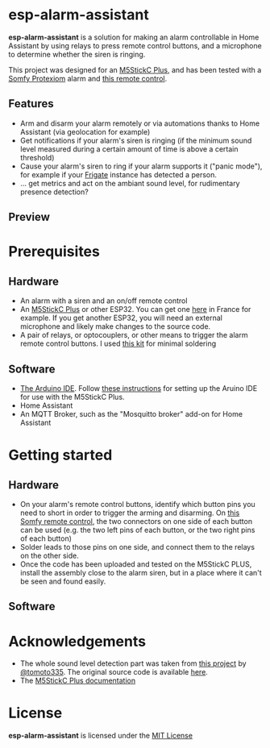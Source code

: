 # esp-alarm-assistant
**esp-alarm-assistant** is a solution for making an alarm controllable in Home Assistant by using relays to press remote control buttons, and a microphone to determine whether the siren is ringing.

This project was designed for an [M5StickC Plus](https://shop.m5stack.com/products/m5stickc-plus-esp32-pico-mini-iot-development-kit), and has been tested with a [Somfy Protexiom](https://boutique.somfy.fr/alarme-securite/somfy-protect/alarmes-sans-fil.html) alarm and [this remote control](https://boutique.somfy.fr/telecommande-alarme-on-off-groupes.html).

## Features
- Arm and disarm your alarm remotely or via automations thanks to Home Assistant (via geolocation for example)
- Get notifications if your alarm's siren is ringing (if the minimum sound level measured during a certain amount of time is above a certain threshold)
- Cause your alarm's siren to ring if your alarm supports it ("panic mode"), for example if your [Frigate](https://frigate.video/) instance has detected a person.
- ... get metrics and act on the ambiant sound level, for rudimentary presence detection?

## Preview


# Prerequisites

## Hardware
- An alarm with a siren and an on/off remote control
- An [M5StickC Plus](https://shop.m5stack.com/products/m5stickc-plus-esp32-pico-mini-iot-development-kit) or other ESP32. You can get one [here](https://www.digikey.fr/fr/products/detail/m5stack-technology-co-ltd/K016-H/15771301?utm_medium=email&utm_source=oce&utm_campaign=3314_OCE22RT&utm_content=productdetail_FR&utm_cid=2455007&so=77654399&mkt_tok=MDI4LVNYSy01MDcAAAGGssdqOVJqwROm0PU1SuWvYCzapjFBFw1Lb8uv0_POoFERIHCwqu1031kKeph3oC28WtCSvfbDsEaWA2LanEIs7nHUU1Lz_iwg8LU2JH1x) in France for example. If you get another ESP32, you will need an external microphone and likely make changes to the source code.
- A pair of relays, or optocouplers, or other means to trigger the alarm remote control buttons. I used [this kit](https://shop.m5stack.com/products/2-channel-spst-relay-unit) for minimal soldering

## Software
- [The Arduino IDE](https://www.arduino.cc/en/software). Follow [these instructions](https://docs.m5stack.com/en/arduino/arduino_development) for setting up the Aruino IDE for use with the M5StickC Plus.
- Home Assistant
- An MQTT Broker, such as the "Mosquitto broker" add-on for Home Assistant

# Getting started

## Hardware
- On your alarm's remote control buttons, identify which button pins you need to short in order to trigger the arming and disarming. On [this Somfy remote control](https://boutique.somfy.fr/telecommande-alarme-on-off-groupes.html), the two connectors on one side of each button can be used (e.g. the two left pins of each button, or the two right pins of each button)
- Solder leads to those pins on one side, and connect them to the relays on the other side.
- Once the code has been uploaded and tested on the M5StickC PLUS, install the assembly close to the alarm siren, but in a place where it can't be seen and found easily.

## Software

# Acknowledgements
- The whole sound level detection part was taken from [this project](https://qiita.com/tomoto335/items/263b23d9ba156de12857) by [@tomoto335](https://twitter.com/tomoto335). The original source code is available [here](https://gist.githubusercontent.com/tomoto/6a1b67d9e963f9932a43c984171d80fb/raw/4c27b16745debfc93d39006bb03307d3958a3b28/LoudnessMeter.ino).
- The [M5StickC Plus documentation](https://github.com/m5stack/M5StickC-Plus)

# License
**esp-alarm-assistant** is licensed under the [MIT License](LICENSE)
